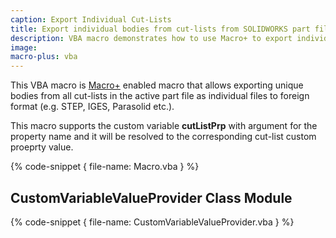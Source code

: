 ```yaml
---
caption: Export Individual Cut-Lists
title: Export individual bodies from cut-lists from SOLIDWORKS part file via Macro+ framework
description: VBA macro demonstrates how to use Macro+ to export individual bodies from cut-lists to foreign format from the active SOLIDWORKS part
image:
macro-plus: vba
---
```


This VBA macro is [Macro+](https://cadplus.xarial.com/macro-plus/) enabled macro that allows exporting unique bodies from all cut-lists in the active part file as individual files to foreign format (e.g. STEP, IGES, Parasolid etc.).

This macro supports the custom variable **cutListPrp** with argument for the property name and it will be resolved to the corresponding cut-list custom proeprty value.

{% code-snippet { file-name: Macro.vba } %}

## CustomVariableValueProvider Class Module

{% code-snippet { file-name: CustomVariableValueProvider.vba } %}